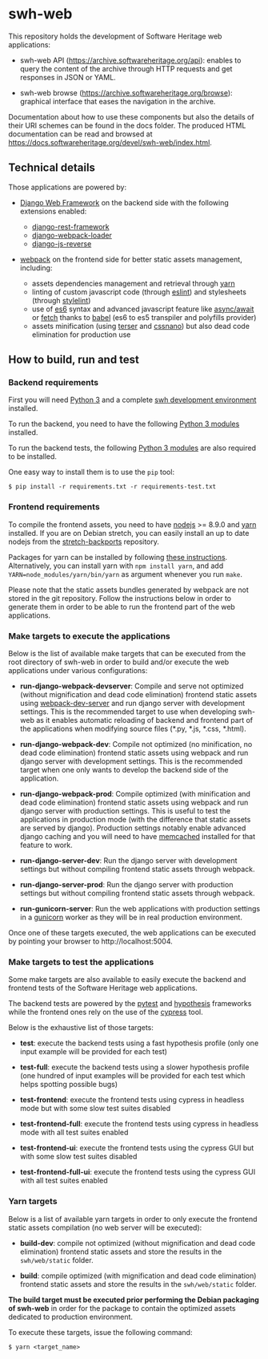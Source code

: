 # swh-web

This repository holds the development of Software Heritage web applications:

* swh-web API (https://archive.softwareheritage.org/api): enables to query the content of the archive through HTTP requests and get responses in JSON or YAML.

* swh-web browse (https://archive.softwareheritage.org/browse): graphical interface that eases the navigation in the archive.

Documentation about how to use these components but also the details of their URI schemes
can be found in the docs folder. The produced HTML documentation can be read and browsed
at https://docs.softwareheritage.org/devel/swh-web/index.html.

## Technical details

Those applications are powered by:

  * [Django Web Framework](https://www.djangoproject.com/) on the backend side with the following extensions enabled:

    * [django-rest-framework](http://www.django-rest-framework.org/)
    * [django-webpack-loader](https://github.com/owais/django-webpack-loader)
    * [django-js-reverse](http://django-js-reverse.readthedocs.io/en/latest/)

  * [webpack](https://webpack.js.org/) on the frontend side for better static assets management, including:

    * assets dependencies management and retrieval through [yarn](https://yarnpkg.com/en/)
    * linting of custom javascript code (through [eslint](https://eslint.org/)) and stylesheets (through [stylelint](https://stylelint.io/))
    * use of [es6](http://es6-features.org) syntax and advanced javascript feature like [async/await](https://javascript.info/async-await) or [fetch](https://developer.mozilla.org/en-US/docs/Web/API/Fetch_API) thanks to [babel](https://babeljs.io/) (es6 to es5 transpiler and polyfills provider)
    * assets minification (using [terser](https://github.com/terser-js/terser) and [cssnano](http://cssnano.co/)) but also dead code elimination for production use

## How to build, run and test

### Backend requirements

First you will need [Python 3](https://www.python.org) and a complete [swh development environment](https://forge.softwareheritage.org/source/swh-environment/) installed.

To run the backend, you need to have the following [Python 3 modules](requirements.txt) installed.

To run the backend tests, the following [Python 3 modules](requirements-test.txt) are also required to be installed.

One easy way to install them is to use the `pip` tool:
```
$ pip install -r requirements.txt -r requirements-test.txt
```

### Frontend requirements

To compile the frontend assets, you need to have [nodejs](https://nodejs.org/en/) >= 8.9.0 and [yarn](https://yarnpkg.com/en/) installed. If you are on Debian stretch, you can easily install an up to date nodejs from the [stretch-backports](https://backports.debian.org/Instructions/) repository.

Packages for yarn can be installed by following [these instructions](https://yarnpkg.com/en/docs/install#debian-stable).
Alternatively, you can install yarn with `npm install yarn`, and add `YARN=node_modules/yarn/bin/yarn` as argument whenever you run `make`.

Please note that the static assets bundles generated by webpack are not stored in the git repository. Follow the instructions below in order to generate them in order to be able to run the frontend part of the web applications.

### Make targets to execute the applications

Below is the list of available make targets that can be executed from the root directory of swh-web in order to build and/or execute the web applications under various configurations:

* **run-django-webpack-devserver**: Compile and serve not optimized (without mignification and dead code elimination) frontend static assets using [webpack-dev-server](https://github.com/webpack/webpack-dev-server) and run django server with development settings. This is the recommended target to use when developing swh-web as it enables automatic reloading of backend and frontend part of the applications when modifying source files (*.py, *.js, *.css, *.html).

* **run-django-webpack-dev**: Compile not optimized (no minification, no dead code elimination) frontend static assets using webpack and run django server with development settings. This is the recommended target when one only wants to develop the backend side of the application.

* **run-django-webpack-prod**: Compile optimized (with minification and dead code elimination) frontend static assets using webpack and run django server with production settings. This is useful to test the applications in production mode (with the difference that static assets are served by django). Production settings notably enable advanced django caching and you will need to have [memcached](https://memcached.org/) installed for that feature to work.

* **run-django-server-dev**: Run the django server with development settings but without compiling frontend static assets through webpack.

* **run-django-server-prod**: Run the django server with production settings but without compiling frontend static assets through webpack.

* **run-gunicorn-server**: Run the web applications with production settings in a [gunicorn](http://gunicorn.org/) worker as they will be in real production environment.

Once one of these targets executed, the web applications can be executed by pointing your browser to http://localhost:5004.

### Make targets to test the applications

Some make targets are also available to easily execute the backend and frontend tests of the Software Heritage web applications.

The backend tests are powered by the [pytest](https://docs.pytest.org/en/latest/) and [hypothesis](https://hypothesis.readthedocs.io/en/latest/) frameworks while the frontend ones rely on the use of the [cypress](https://www.cypress.io/) tool.

Below is the exhaustive list of those targets:

* **test**: execute the backend tests using a fast hypothesis profile (only one input example will be provided for each test)

* **test-full**: execute the backend tests using a slower hypothesis profile (one hundred of input examples will be provided for each test which helps spotting possible bugs)

* **test-frontend**: execute the frontend tests using cypress in headless mode but with some slow test suites disabled

* **test-frontend-full**: execute the frontend tests using cypress in headless mode with all test suites enabled

* **test-frontend-ui**: execute the frontend tests using the cypress GUI but with some slow test suites disabled

* **test-frontend-full-ui**: execute the frontend tests using the cypress GUI with all test suites enabled

### Yarn targets

Below is a list of available yarn targets in order to only execute the frontend static assets compilation (no web server will be executed):

* **build-dev**: compile not optimized (without mignification and dead code elimination) frontend static assets and store the results in the `swh/web/static` folder.

* **build**: compile optimized (with mignification and dead code elimination) frontend static assets and store the results in the `swh/web/static` folder.

**The build target must be executed prior performing the Debian packaging of swh-web** in order for the package to contain the optimized assets dedicated to production environment.

To execute these targets, issue the following command:

```
$ yarn <target_name>
```
